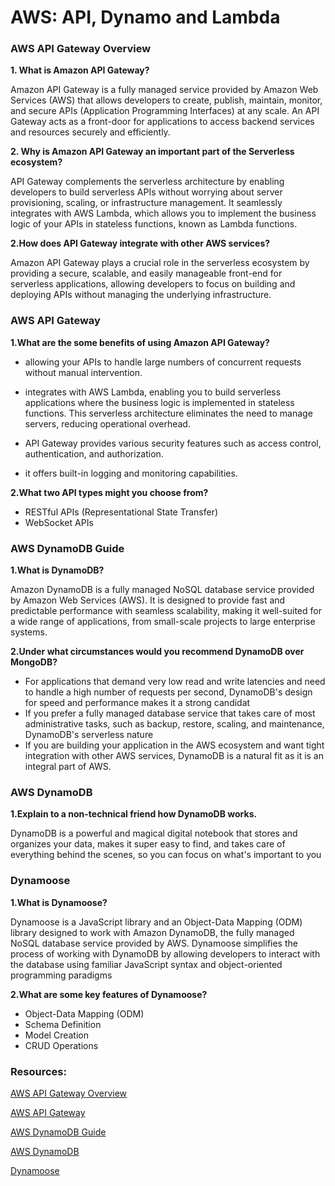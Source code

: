 # AWS: API, Dynamo and Lambda

### AWS API Gateway Overview

**1. What is Amazon API Gateway?**

Amazon API Gateway is a fully managed service provided by Amazon Web Services (AWS) that allows developers to create, publish, maintain, monitor, and secure APIs (Application Programming Interfaces) at any scale. An API Gateway acts as a front-door for applications to access backend services and resources securely and efficiently.


**2. Why is Amazon API Gateway an important part of the Serverless ecosystem?**

API Gateway complements the serverless architecture by enabling developers to build serverless APIs without worrying about server provisioning, scaling, or infrastructure management. It seamlessly integrates with AWS Lambda, which allows you to implement the business logic of your APIs in stateless functions, known as Lambda functions.


**2.How does API Gateway integrate with other AWS services?**

Amazon API Gateway plays a crucial role in the serverless ecosystem by providing a secure, scalable, and easily manageable front-end for serverless applications, allowing developers to focus on building and deploying APIs without managing the underlying infrastructure.



### AWS API Gateway

**1.What are the some benefits of using Amazon API Gateway?**

* allowing your APIs to handle large numbers of concurrent requests without manual intervention.

* integrates with AWS Lambda, enabling you to build serverless applications where the business logic is implemented in stateless functions. This serverless architecture eliminates the need to manage servers, reducing operational overhead.

* API Gateway provides various security features such as access control, authentication, and authorization.

* it offers built-in logging and monitoring capabilities.


**2.What two API types might you choose from?**

* RESTful APIs (Representational State Transfer)
* WebSocket APIs


### AWS DynamoDB Guide

**1.What is DynamoDB?**

Amazon DynamoDB is a fully managed NoSQL database service provided by Amazon Web Services (AWS). It is designed to provide fast and predictable performance with seamless scalability, making it well-suited for a wide range of applications, from small-scale projects to large enterprise systems.


**2.Under what circumstances would you recommend DynamoDB over MongoDB?**

* For applications that demand very low read and write latencies and need to handle a high number of requests per second, DynamoDB's design for speed and performance makes it a strong candidat
* If you prefer a fully managed database service that takes care of most administrative tasks, such as backup, restore, scaling, and maintenance, DynamoDB's serverless nature
* If you are building your application in the AWS ecosystem and want tight integration with other AWS services, DynamoDB is a natural fit as it is an integral part of AWS.


### AWS DynamoDB

**1.Explain to a non-technical friend how DynamoDB works.**

DynamoDB is a powerful and magical digital notebook that stores and organizes your data, makes it super easy to find, and takes care of everything behind the scenes, so you can focus on what's important to you



### Dynamoose

**1.What is Dynamoose?**

Dynamoose is a JavaScript library and an Object-Data Mapping (ODM) library designed to work with Amazon DynamoDB, the fully managed NoSQL database service provided by AWS. Dynamoose simplifies the process of working with DynamoDB by allowing developers to interact with the database using familiar JavaScript syntax and object-oriented programming paradigms


**2.What are some key features of Dynamoose?**

* Object-Data Mapping (ODM)
* Schema Definition
* Model Creation
* CRUD Operations


### Resources:
 [AWS API Gateway Overview](https://www.serverless.com/amazon-api-gateway)

[AWS API Gateway](https://aws.amazon.com/api-gateway/)

[AWS DynamoDB Guide](https://www.dynamodbguide.com/what-is-dynamo-db/)

[AWS DynamoDB](https://aws.amazon.com/dynamodb/)

[Dynamoose](https://dynamoosejs.com/getting_started/Introduction)



